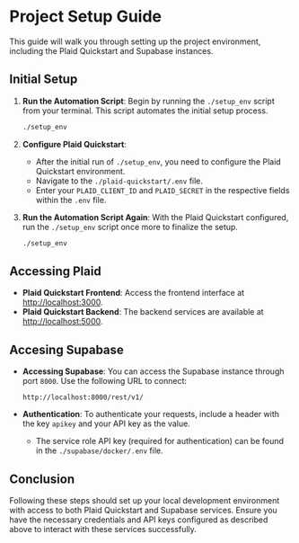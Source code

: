 # Project Setup Guide

This guide will walk you through setting up the project environment, including the Plaid Quickstart and Supabase instances.

## Initial Setup

1. **Run the Automation Script**: Begin by running the `./setup_env` script from your terminal. This script automates the initial setup process.

    ```bash
    ./setup_env
    ```

2. **Configure Plaid Quickstart**:
    - After the initial run of `./setup_env`, you need to configure the Plaid Quickstart environment.
    - Navigate to the `./plaid-quickstart/.env` file.
    - Enter your `PLAID_CLIENT_ID` and `PLAID_SECRET` in the respective fields within the `.env` file.

3. **Run the Automation Script Again**: With the Plaid Quickstart configured, run the `./setup_env` script once more to finalize the setup.

    ```bash
    ./setup_env
    ```

## Accessing Plaid

- **Plaid Quickstart Frontend**: Access the frontend interface at [http://localhost:3000](http://localhost:3000).
- **Plaid Quickstart Backend**: The backend services are available at [http://localhost:5000](http://localhost:5000).

## Accesing Supabase

- **Accessing Supabase**: You can access the Supabase instance through port `8000`. Use the following URL to connect:

    ```
    http://localhost:8000/rest/v1/
    ```

- **Authentication**: To authenticate your requests, include a header with the key `apikey` and your API key as the value.

    - The service role API key (required for authentication) can be found in the `./supabase/docker/.env` file.

## Conclusion

Following these steps should set up your local development environment with access to both Plaid Quickstart and Supabase services. Ensure you have the necessary credentials and API keys configured as described above to interact with these services successfully.